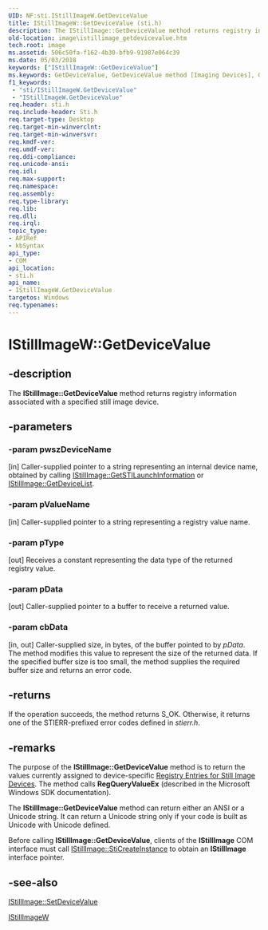 ```yaml
---
UID: NF:sti.IStillImageW.GetDeviceValue
title: IStillImageW::GetDeviceValue (sti.h)
description: The IStillImage::GetDeviceValue method returns registry information associated with a specified still image device.
old-location: image\istillimage_getdevicevalue.htm
tech.root: image
ms.assetid: 506c50fa-f162-4b30-bfb9-91987e064c39
ms.date: 05/03/2018
keywords: ["IStillImageW::GetDeviceValue"]
ms.keywords: GetDeviceValue, GetDeviceValue method [Imaging Devices], GetDeviceValue method [Imaging Devices],IStillImageW interface, IStillImageW interface [Imaging Devices],GetDeviceValue method, IStillImageW.GetDeviceValue, IStillImageW::GetDeviceValue, image.istillimage_getdevicevalue, sti/IStillImageW::GetDeviceValue, stifnc_4b207dea-28ff-4f85-b8a7-43c038b3e810.xml
f1_keywords:
 - "sti/IStillImageW.GetDeviceValue"
 - "IStillImageW.GetDeviceValue"
req.header: sti.h
req.include-header: Sti.h
req.target-type: Desktop
req.target-min-winverclnt: 
req.target-min-winversvr: 
req.kmdf-ver: 
req.umdf-ver: 
req.ddi-compliance: 
req.unicode-ansi: 
req.idl: 
req.max-support: 
req.namespace: 
req.assembly: 
req.type-library: 
req.lib: 
req.dll: 
req.irql: 
topic_type:
- APIRef
- kbSyntax
api_type:
- COM
api_location:
- sti.h
api_name:
- IStillImageW.GetDeviceValue
targetos: Windows
req.typenames: 
---
```


# IStillImageW::GetDeviceValue


## -description


The <b>IStillImage::GetDeviceValue</b> method returns registry information associated with a specified still image device.


## -parameters




### -param pwszDeviceName 
[in]
Caller-supplied pointer to a string representing an internal device name, obtained by calling <a href="https://docs.microsoft.com/previous-versions/windows/hardware/drivers/ff543790(v=vs.85)">IStillImage::GetSTILaunchInformation</a> or <a href="https://docs.microsoft.com/previous-versions/windows/hardware/drivers/ff543784(v=vs.85)">IStillImage::GetDeviceList</a>.


### -param pValueName 
[in]
Caller-supplied pointer to a string representing a registry value name.


### -param pType 
[out]
Receives a constant representing the data type of the returned registry value.


### -param pData 
[out]
Caller-supplied pointer to a buffer to receive a returned value.


### -param cbData 
[in, out]
Caller-supplied size, in bytes, of the buffer pointed to by <i>pData</i>. The method modifies this value to represent the size of the returned data. If the specified buffer size is too small, the method supplies the required buffer size and returns an error code.


## -returns



If the operation succeeds, the method returns S_OK. Otherwise, it returns one of the STIERR-prefixed error codes defined in <i>stierr.h</i>.




## -remarks



The purpose of the <b>IStillImage::GetDeviceValue</b> method is to return the values currently assigned to device-specific <a href="https://docs.microsoft.com/windows-hardware/drivers/image/registry-entries-for-still-image-devices">Registry Entries for Still Image Devices</a>. The method calls <b>RegQueryValueEx</b> (described in the Microsoft Windows SDK documentation).

The <b>IStillImage::GetDeviceValue</b> method can return either an ANSI or a Unicode string. It can return a Unicode string only if your code is built as Unicode with Unicode defined.

Before calling <b>IStillImage::GetDeviceValue</b>, clients of the <b>IStillImage</b> COM interface must call <a href="https://docs.microsoft.com/previous-versions/windows/hardware/drivers/ff543804(v=vs.85)">IStillImage::StiCreateInstance</a> to obtain an <b>IStillImage</b> interface pointer.




## -see-also




<a href="https://docs.microsoft.com/previous-versions/windows/hardware/drivers/ff543801(v=vs.85)">IStillImage::SetDeviceValue</a>



<a href="https://docs.microsoft.com/windows-hardware/drivers/ddi/_image/index">IStillImageW</a>
 

 

